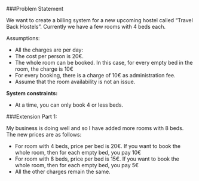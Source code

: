 ###Problem Statement

We want to create a billing system for a new upcoming hostel called “Travel Back Hostels”.
Currently we have a few rooms with 4 beds each.

Assumptions:
- All the charges are per day:
- The cost per person is 20€.
- The whole room can be booked. In this case, for every empty bed in the room, the charge is 10€
- For every booking, there is a charge of 10€ as administration fee.
- Assume that the room availability is not an issue.

**System constraints:** 
- At a time, you can only book 4 or less beds.

###Extension Part 1:

My business is doing well and so I have added more rooms with 8 beds. 
The new prices are as follows: 
* For room with 4 beds, price per bed is 20€. If you want to book the whole room, then for each empty bed, you pay 10€ 
* For room with 8 beds, price per bed is 15€. If you want to book the whole room, then for each empty bed, you pay 5€
* All the other charges remain the same.
